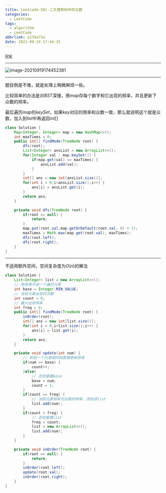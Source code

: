 ```yaml
---
title: leetcode-501-二叉搜索树中的众数
categories:
  - LeetCode
tags:
  - algorithm
  - LeetCode
abbrlink: e139a73a
date: 2021-09-19 17:44:15
---
```


[$link$](https://leetcode-cn.com/problems/find-mode-in-binary-search-tree/)

<hr/>

![image-20210919174452381](https://gitee.com/cao_ziqiang/img/raw/master/20210919174452.png)

<hr/>

题目倒是不难，就是处理上稍微麻烦一些。

比较简单的办法是对$BST$深搜，用$map$存每个数字和它出现的频率，并且更新下众数的频率。

最后遍历$map$的$keySet$，如果$key$对应的频率和众数一致，那么就说明这个就是众数，加入到$list$中再返回$int[]$

```java
class Solution {
    Map<Integer, Integer> map = new HashMap<>();
    int maxTimes = 0;
    public int[] findMode(TreeNode root) {
        dfs(root);
        List<Integer> ansList = new ArrayList<>();
        for(Integer val : map.keySet()) {
            if(map.get(val) == maxTimes) {
                ansList.add(val);
            }
        }
        int[] ans = new int[ansList.size()];
        for(int i = 0;i<ansList.size();i++) {
            ans[i] = ansList.get(i);    
        }
        return ans;
    }

    private void dfs(TreeNode root) {
        if(root == null) {
            return;
        }
        map.put(root.val,map.getOrDefault(root.val, 0) + 1);
        maxTimes = Math.max(map.get(root.val), maxTimes);
        dfs(root.left);
        dfs(root.right);
    }
}
```

<hr/>

不适用额外空间，空间复杂度为$O(n)$的解法

```java
class Solution {
    List<Integer> list = new ArrayList<>();
    // 用来表示前一个遍历元素
    int base = Integer.MIN_VALUE;
    // 当前元素出现的次数
    int count = 0;
    // 最大出现频率
    int freq = 0;
    public int[] findMode(TreeNode root) {
        inOrder(root);
        int[] ans = new int[list.size()];
        for(int i = 0;i<list.size();i++) {
            ans[i] = list.get(i);
        }
        return ans;
    }

    private void update(int num) {
        // 和前一个元素相同则直接更新频率
        if(num == base) {
            count++;
        }else{
            // 否则重置base
            base = num;
            count = 1;
        }
        if(count == freq) {
            // 当前元素频率为众数的频率，添加进list
            list.add(num);
        }
        if(count > freq) {
            // 否则重置list
            freq = count;
            list = new ArrayList<>();
            list.add(num);
        }
    }

    private void inOrder(TreeNode root) {
        if(root == null) {
            return;
        }
        inOrder(root.left);
        update(root.val);
        inOrder(root.right);
    }
}
```

